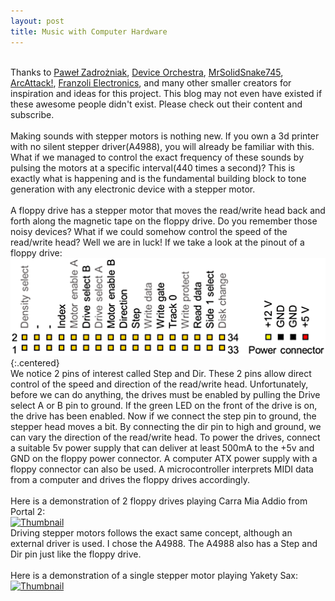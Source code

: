 ```yaml
---
layout: post
title: Music with Computer Hardware
---
```


\
Thanks to [Paweł Zadrożniak](https://www.youtube.com/channel/UCximsD7EJ38jzCNgfP_YTmA), [Device Orchestra](https://www.youtube.com/c/DeviceOrchestra), [MrSolidSnake745](https://www.youtube.com/c/MrSolidSnake745), [ArcAttack!](https://www.youtube.com/user/arcattackmusic), [Franzoli Electronics](https://www.youtube.com/c/FranzoliElectronics), and many other smaller creators for inspiration and ideas for this project. This blog may not even have existed if these awesome people didn't exist. Please check out their content and subscribe.
\
\
Making sounds with stepper motors is nothing new. If you own a 3d printer with no silent stepper driver(A4988), you will already be familiar with this. What if we managed to control the exact frequency of these sounds by pulsing the motors at a specific interval(440 times a second)? This is exactly what is happening and is the fundamental building block to tone generation with any electronic device with a stepper motor.
\
\
A floppy drive has a stepper motor that moves the read/write head back and forth along the magnetic tape on the floppy drive. Do you remember those noisy devices? What if we could somehow control the speed of the read/write head? Well we are in luck! If we take a look at the pinout of a floppy drive:
\
![Floppy Drive Pinout](/images/floppy_pinout.png){:.centered}
\
We notice 2 pins of interest called Step and Dir. These 2 pins allow direct control of the speed and direction of the read/write head. Unfortunately, before we can do anything, the drives must be enabled by pulling the Drive select A or B pin to ground. If the green LED on the front of the drive is on, the drive has been enabled. Now if we connect the step pin to ground, the stepper head moves a bit. By connecting the dir pin to high and ground, we can vary the direction of the read/write head. To power the drives, connect a suitable 5v power supply that can deliver at least 500mA to the +5v and GND on the floppy power connector. A computer ATX power supply with a floppy connector can also be used. A microcontroller interprets MIDI data from a computer and drives the floppy drives accordingly.
\
\
Here is a demonstration of 2 floppy drives playing Carra Mia Addio from Portal 2:
\
[![Thumbnail](https://i.ytimg.com/vi/mtVKBj7uICo/maxresdefault.jpg)](https://www.youtube.com/watch?v=mtVKBj7uICo&ab_channel=WayneSeng "Carra Mia Addio on Floppy Drives")
\
Driving stepper motors follows the exact same concept, although an external driver is used. I chose the A4988. The A4988 also has a Step and Dir pin just like the floppy drive.
\
\
Here is a demonstration of a single stepper motor playing Yakety Sax:
\
[![Thumbnail](https://i.ytimg.com/vi/IOzDmH98lQA/maxresdefault.jpg)](https://www.youtube.com/watch?v=IOzDmH98lQA&ab_channel=WayneSeng "Yakety Sax on Stepper Motor")
